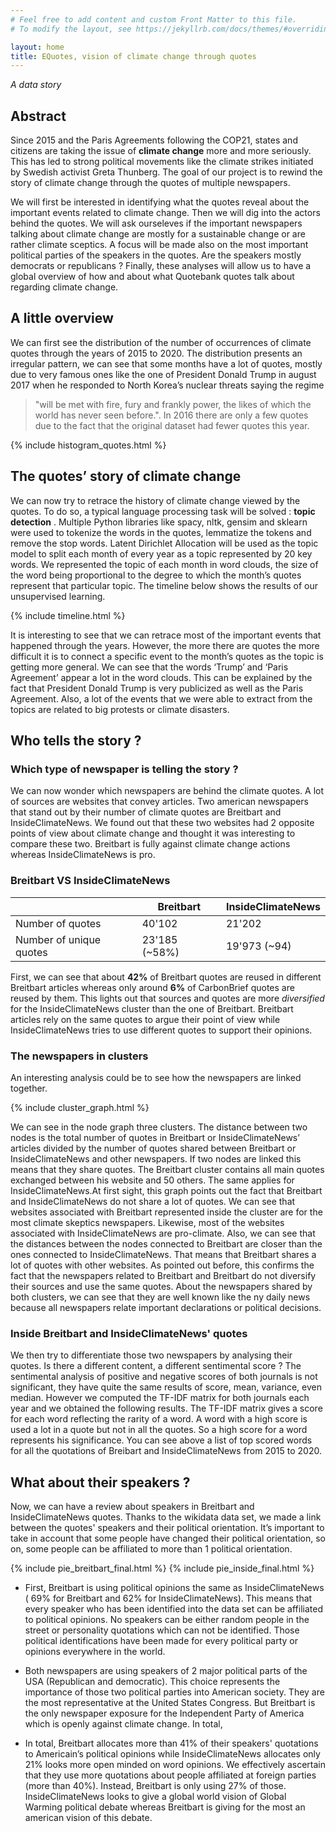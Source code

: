 ```yaml
---
# Feel free to add content and custom Front Matter to this file.
# To modify the layout, see https://jekyllrb.com/docs/themes/#overriding-theme-defaults

layout: home
title: EQuotes, vision of climate change through quotes
---
```


*A data story*

## Abstract

Since 2015 and the Paris Agreements following the COP21, states and citizens are taking the issue of **climate change** more and more seriously. This has led to strong political movements like the climate strikes initiated by Swedish activist Greta Thunberg. The goal of our project is to rewind the story of climate change through the quotes of multiple newspapers. 

We will first be interested in identifying what the quotes reveal about the important events related to climate change. Then we will dig into the actors behind the quotes. We will ask ourseleves if the important newspapers talking about climate change are mostly for a sustainable change or are rather climate sceptics.  A focus will be made also on the most important political parties of the speakers in the quotes. Are the speakers mostly democrats or republicans ? Finally, these analyses will allow us to have a global overview of how and about what Quotebank quotes talk about regarding climate change.

## A little overview

We can first see the distribution of the number of occurrences of climate quotes through the years of 2015 to 2020. The distribution presents an irregular pattern, we can see that some months have a lot of quotes, mostly due to very famous ones like the one of President Donald Trump in august 2017 when he responded to North Korea’s nuclear threats saying the regime

> "will be met with fire, fury and frankly power, the likes of which the world has never seen before.". In 2016 there are only a few quotes due to the fact that the original dataset had fewer quotes this year. 

{% include histogram_quotes.html %}

## The quotes’ story of climate change 

We can now try to retrace the history of climate change viewed by the quotes. To do so, a typical language processing task will be solved :  **topic detection** . Multiple Python libraries like spacy, nltk, gensim and sklearn were used to tokenize the words in the quotes, lemmatize the tokens and remove the stop words. Latent Dirichlet Allocation will be used as the topic model to split each month of every year as a topic represented by 20 key words. We represented the topic of each month in word clouds, the size of the word being proportional to the degree to which the month’s quotes represent that particular topic. The timeline below shows the results of our unsupervised learning. 

{% include timeline.html %}

It is interesting to see that we can retrace most of the important events that happened through the years. However, the more there are quotes the more difficult it is to connect a specific event to the month’s quotes as the topic is getting more general. We can see that the words ‘Trump’ and ‘Paris Agreement’ appear a lot in the word clouds. This can be explained by the fact that President Donald Trump is very publicized as well as the Paris Agreement. Also, a lot of the events that we were able to extract from the topics are related to big protests or climate disasters.  

## Who tells the story ?

### Which type of newspaper is telling the story ?

We can now wonder which newspapers are behind the climate quotes. A lot of sources are websites that convey articles. Two american newspapers that stand out by their number of climate quotes are Breitbart and InsideClimateNews. We found out that these two websites had 2 opposite points of view about climate change and thought it was interesting to compare these two. Breitbart is fully against climate change actions whereas InsideClimateNews is pro.

### Breitbart VS InsideClimateNews

| | Breitbart | InsideClimateNews |
|-|-----------|-------------|
| Number of quotes | 40'102 | 21'202 |
| Number of unique quotes | 23'185 (~58%) | 19'973 (~94) |

First, we can see that about **42%** of Breitbart quotes are reused in different Breitbart articles whereas only around **6%** of CarbonBrief quotes are reused by them. This lights out that sources and quotes are more *diversified* for the InsideClimateNews cluster than the one of Breitbart. Breitbart articles rely on the same quotes to argue their point of view while InsideClimateNews tries to use different quotes to support their opinions.  

### The newspapers in clusters 

An interesting analysis could be to see how the newspapers are linked together. 

{% include cluster_graph.html %}

We can see in the node graph three clusters. The distance between two nodes is the total number of quotes in Breitbart or InsideClimateNews’ articles divided by the number of quotes shared between Breitbart or InsideClimateNews and other newspapers. If two nodes are linked this means that they share quotes. The Breitbart cluster contains all main quotes exchanged between his website and 50 others. The same applies for InsideClimateNews.At first sight, this graph points out the fact that Breitbart and InsideClimateNews do not share a lot of quotes. We can see that websites associated with Breitbart represented inside the cluster are for the most climate skeptics newspapers. Likewise, most of the websites associated with InsideClimateNews are pro-climate. Also, we can see that the distances between the nodes connected to Breitbart are closer than the ones connected to InsideClimateNews. That means that Breitbart shares a lot of quotes with other websites. As pointed out before, this confirms the fact that the newspapers related to Breitbart and Breitbart do not diversify their sources and use the same quotes. About the newspapers shared by both clusters, we can see that they are well known like the ny daily news because all newspapers relate important declarations or political decisions.


### Inside Breitbart and InsideClimateNews' quotes

We then try to differentiate those two newspapers by analysing their quotes. Is there a different content, a different sentimental score ? The sentimental analysis of positive and negative scores of both journals is not significant, they have quite the same results of score, mean, variance, even median. However we computed the TF-IDF matrix for both journals each year and we obtained the following results. The TF-IDF matrix gives a score for each word reflecting the rarity of a word. A word with a high score is used a lot in a quote but not in all the quotes. So a high score for a word represents his significance. You can see above a list of top scored words for all the quotations of Breibart and InsideClimateNews from 2015 to 2020. 


## What about their speakers ? 

Now, we can have a review about speakers in Breitbart and InsideClimateNews quotes. Thanks to the wikidata data set, we made a link between the quotes' speakers and their political orientation. It’s important to take in account that some people have changed their political orientation, so on, some people can be affiliated to more than 1 political orientation. 

{% include pie_breitbart_final.html %}
{% include pie_inside_final.html %}
 
- First, Breitbart is using political opinions the same as InsideClimateNews ( 69% for Breitbart and 62% for InsideClimateNews). This means that every speaker who has been identified into the data set can be affiliated to political opinions. No speakers can be either random people in the street or personality quotations which can not be identified. Those political identifications have been made for every political party or opinions everywhere in the world. 

- Both newspapers are using speakers of 2 major political parts of the USA (Republican and democratic). This choice represents the importance of those two political parties into American society. They are the most representative at the United States Congress. But Breitbart is the only newspaper exposure for the Independent Party of America which is openly against climate change. In total, 

- In total, Breitbart allocates more than 41% of their speakers' quotations to Americain’s political opinions while InsideClimateNews allocates only 21% looks more open minded on word opinions. We effectively ascertain that they use more quotations about people affiliated at foreign parties (more than 40%). Instead, Breitbart is only using 27% of those. InsideClimateNews looks to give a global world vision of Global Warming political debate whereas Breitbart is giving for the most an american vision of this debate.



